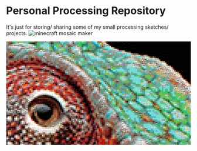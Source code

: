 # Personal Processing Repository
 It's just for storing/ sharing some of my small processing sketches/ projects.
 ![minecraft mosaic maker](https://github.com/JannisElef/Processing/blob/main/minecraft_mosaic/?raw=true)

 ![alt text](https://github.com/JannisElef/Processing/blob/main/sample_image.png?raw=true)